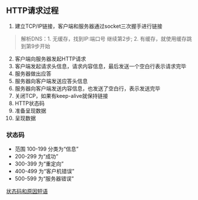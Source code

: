 ## HTTP请求过程

1. 建立TCP/IP链接，客户端和服务器通过socket三次握手进行链接
  
  > 解析DNS：1. 无缓存，找到IP:端口号 继续第2步; 2. 有缓存，就使用缓存跳到第9步开始

2. 客户端向服务器发起HTTP请求
3. 客户端发起请求头信息，请求内容信息，最后发送一个空白行表示请求完毕
4. 服务器做出应答
5. 服务器向客户端发送应答头信息
6. 服务器向客户端发送内容信息，也发送了空白行，表示发送完毕
7. 关闭TCP，如果有keep-alive就保持链接
8. HTTP状态码
9. 准备呈现数据
10. 呈现数据


### 状态码

- 范围 100-199 分类为“信息”
- 200-299 为“成功”
- 300-399 为“重定向”
- 400-499 为“客户机错误”
- 500-599 为“服务器错误”

[状态码和原因短语](https://www.ibm.com/support/knowledgecenter/zh/SSGMGV_3.2.0/com.ibm.cics.ts.internet.doc/topics/dfhtl_httpstatus.html)